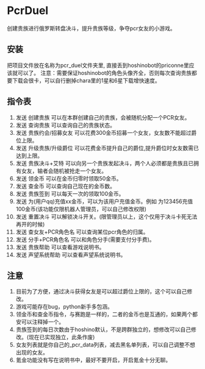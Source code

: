 # PcrDuel
创建贵族进行俄罗斯转盘决斗，提升贵族等级，争夺pcr女友的小游戏。
## 安装
把项目文件放在名称为pcr_duel文件夹里, 直接丢到hoshinobot的priconne里应该就可以了。
注意：需要保证hoshinobot的角色头像齐全，否则每次查询贵族都要下载会很卡，可以自行删掉chara里的1星和6星下载增快速度。
## 指令表
1.  发送 创建贵族 可以在本群创建自己的贵族，会被随机分配一个PCR女友。
2.  发送 查询贵族 可以查询自己的贵族状态。
3.  发送 贵族约会/招募女友 可以花费300金币招募一个女友，女友数不能超过爵位上限。
4.  发送 升级贵族/升级爵位 可以花费金币提升自己的爵位,提升爵位时女友数需已达到上限。
5.  发送 贵族决斗+艾特 可以向另一个贵族发起决斗，两个人必须都是贵族且已拥有女友，输者会随机被抢走一个女友。
6.  发送 领金币 可以在金币归零时领取50金币。
7.  发送 查金币 可以查询自己现在的金币数。
8.  发送 贵族签到 可以每天一次的领取100金币。
9.  发送 为(用户qq)充值xx金币，可以为该用户充值金币。例如 为123456充值100金币(该功能仅限机器人管理员，可以自己修改权限)
10. 发送 重置决斗 可以解锁决斗开关。(限管理员以上，这个仅用于决斗卡死无法再开的时候)
11. 发送 查女友+PCR角色名 可以查询某位pcr角色的归属。	
12. 发送 分手+PCR角色名 可以和角色分手(需要支付分手费)。
13. 发送 贵族帮助 可以查看游戏说明书。
14. 发送 声望系统帮助 可以查看声望系统说明书。
## 注意
1. 目前为了方便，通过决斗获得女友是可以超过爵位上限的，这个可以自己修改。
2. 游戏可能存在bug，python新手多包涵。
3. 领金币和查金币指令，与赛跑是一样的，二者的金币也是互通的，如果两个都安可以注释掉一个。
4. 贵族签到的每日次数由于hoshino默认，不是跨群独立的，想修改可以自己修改。(现在已实现独立，此条作废)
5. 女友列表就是你自己的_pcr_data列表，减去黑名单列表，可以自己调整不想出现的女友。
6. 氪金功能没有写在说明书中，最好不要开启，开启氪金十分无聊。